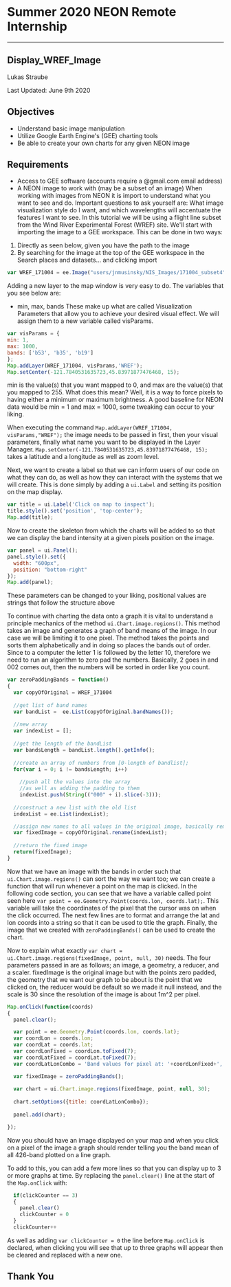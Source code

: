 # Summer 2020 NEON Remote Internship 

---
## Display_WREF_Image

Lukas Straube

Last Updated: June 9th 2020

Objectives
---
- Understand basic image manipulation
- Utilize Google Earth Engine's (GEE) charting tools
- Be able to create your own charts for any given NEON image

Requirements
---
-	Access to GEE software (accounts require a @gmail.com email address)
-	A NEON image to work with (may be a subset of an image)
When working with images from NEON it is import to understand what you want to see and do. Important questions to ask yourself are: What image visualization style do I want, and which wavelengths will accentuate the features I want to see. In this tutorial we will be using a flight line subset from the Wind River Experimental Forest (WREF) site.
We'll start with importing the image to a GEE workspace. This can be done in two ways:
1.	Directly as seen below, given you have the path to the image
2.	By searching for the image at the top of the GEE workspace in the Search places and datasets... and clicking import

```javascript
var WREF_171004 = ee.Image("users/jnmusinsky/NIS_Images/171004_subset4");
```
Adding a new layer to the map window is very easy to do. 
The variables that you see below are:
- min, max, bands
These make up what are called Visualization Parameters that allow you to achieve your desired visual effect. We will assign them to a new variable called visParams.
```javascript
var visParams = {
min: 1, 
max: 1000, 
bands: ['b53', 'b35', 'b19']
};
Map.addLayer(WREF_171004, visParams,'WREF');
Map.setCenter(-121.7840531635723,45.83971877476468, 15);
```
min is the value(s) that you want mapped to 0, and max are the value(s) that you mapped to 255. What does this mean? Well, it is a way to force pixels to having either a minimum or maximum brightness. A good baseline for NEON data would be min = 1 and max = 1000, some tweaking can occur to your liking.

When executing the command `Map.addLayer(WREF_171004, visParams,"WREF");` the image needs to be passed in first, then your visual parameters, finally what name you want to be displayed in the Layer Manager. `Map.setCenter(-121.7840531635723,45.83971877476468, 15);` takes a latitude and a longitude as well as zoom level.


Next, we want to create a label so that we can inform users of our code on what they can do, as well as how they can interact with the systems that we will create. This is done simply by adding a `ui.Label` and setting its position on the map display.
```javascript
var title = ui.Label('Click on map to inspect');
title.style().set('position', 'top-center');
Map.add(title);
```
Now to create the skeleton from which the charts will be added to so that we can display the band intensity at a given pixels position on the image.
```javascript
var panel = ui.Panel();
panel.style().set({
  width: "600px",
  position: "bottom-right"
});
Map.add(panel);
```
These parameters can be changed to your liking, positional values are strings that follow the structure above

To continue with charting the data onto a graph it is vital to understand a principle mechanics of the method `ui.Chart.image.regions()`. This method takes an image and generates a graph of band means of the image. In our case we will be limiting it to one pixel. The method takes the points and sorts them alphabetically and in doing so places the bands out of order. Since to a computer the letter 1 is followed by the letter 10, therefore we need to run an algorithm to zero pad the numbers. Basically, 2 goes in and 002 comes out, then the numbers will be sorted in order like you count. 
```javascript
var zeroPaddingBands = function() 
{
  var copyOfOriginal = WREF_171004
  
  //get list of band names
  var bandList =  ee.List(copyOfOriginal.bandNames());
  
  //new array
  var indexList = [];
  
  //get the length of the bandList
  var bandsLength = bandList.length().getInfo();
  
  //create an array of numbers from [0-length of bandlist];
  for(var i = 0; i != bandsLength; i++)
  
    //push all the values into the array
    //as well as adding the padding to them
    indexList.push(String(("000" + i).slice(-3)));
    
  //construct a new list with the old list
  indexList = ee.List(indexList);

  //assign new names to all values in the original image, basically remove 'b'
  var fixedImage = copyOfOriginal.rename(indexList);
  
  //return the fixed image
  return(fixedImage);
}
```

Now that we have an image with the bands in order such that `ui.Chart.image.regions()` can sort the way we want too; we can create a function that will run whenever a point on the map is clicked. In the following code section, you can see that we have a variable called point seen here `var point = ee.Geometry.Point(coords.lon, coords.lat);`. This variable will take the coordinates of the pixel that the cursor was on when the click occurred. The next few lines are to format and arrange the lat and lon coords into a string so that it can be used to title the graph. Finally, the image that we created with `zeroPaddingBands()` can be used to create the chart.

Now to explain what exactly `var chart = ui.Chart.image.regions(fixedImage, point, null, 30)` needs. The four parameters passed in are as follows; an image, a geometry, a reducer, and a scaler. fixedImage is the original image but with the points zero padded, the geometry that we want our graph to be about is the point that we clicked on, the reducer would be default so we made it null instead, and the scale is 30 since the resolution of the image is about 1m^2 per pixel. 

```javascript
Map.onClick(function(coords) 
{
  panel.clear();

  var point = ee.Geometry.Point(coords.lon, coords.lat);
  var coordLon = coords.lon;
  var coordLat = coords.lat;
  var coordLonFixed = coordLon.toFixed(7);
  var coordLatFixed = coordLat.toFixed(7);
  var coordLatLonCombo = 'Band values for pixel at: '+coordLonFixed+', '+coordLatFixed;

  var fixedImage = zeroPaddingBands();
  
  var chart = ui.Chart.image.regions(fixedImage, point, null, 30);
  
  chart.setOptions({title: coordLatLonCombo});
  
  panel.add(chart);

});
```
Now you should have an image displayed on your map and when you click on a pixel of the image a graph should render telling you the band mean of all 426-band plotted on a line graph.

To add to this, you can add a few more lines so that you can display up to 3 or more graphs at time. By replacing the `panel.clear()` line at the start of the `Map.onClick` with:
```javascript
  if(clickCounter == 3)
  {
    panel.clear()
    clickCounter = 0
  }
  clickCounter++
```
As well as adding `var clickCounter = 0` the line before `Map.onClick` is declared, when clicking you will see that up to three graphs will appear then be cleared and replaced with a new one.

Thank You
---
